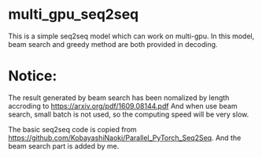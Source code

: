# multi_gpu_seq2seq

This is a simple seq2seq model which can work on multi-gpu. In this model, beam search and greedy method are both provided in decoding.

# Notice:
The result generated by beam search has been nomalized by length accroding to https://arxiv.org/pdf/1609.08144.pdf
And when use beam search, small batch is not used, so the computing speed will be very slow.

The basic seq2seq code is copied from https://github.com/KobayashiNaoki/Parallel_PyTorch_Seq2Seq. And the beam search part is added by me.

